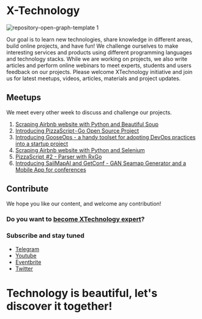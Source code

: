 # X-Technology

![repository-open-graph-template 1](https://user-images.githubusercontent.com/1259644/115153860-493a2880-a078-11eb-85c8-201b1512ee4b.png)

Our goal is to learn new technologies, share knowledge in different areas, build online projects, and have fun! We challenge ourselves to make interesting services and products using different programming languages and technology stacks. While we are working on projects, we also write articles and perform online webinars to meet experts, students and users feedback on our projects. Please welcome XTechnology initiative and join us for latest meetups, videos, articles, materials and project updates.

## Meetups

We meet every other week to discuss and challenge our projects. 

1. [Scraping Airbnb website with Python and Beautiful Soup](https://youtu.be/B7uOXdHc8jc)
2. [Introducing PizzaScript - Go Open Source Project](https://youtu.be/V6naUYo1Wdk)
3. [Introducing GooseOps - a handy toolset for adopting DevOps practices into a startup project](https://youtu.be/3ofIaeM4nls)
4. [Scraping Airbnb website with Python and Selenium](https://youtu.be/L8ooiuBnZ8M)
5. [PizzaScript  #2 - Parser with RxGo](https://youtu.be/a3RvC2fvr_g)
6. [Introducing SailMapAI and GetConf - GAN Seamap Generator and a Mobile App for conferences](https://youtu.be/7jtzvDK2mKk)

## Contribute

We hope you like our content, and welcome any contribution!

### Do you want to [become XTechnology expert](https://forms.gle/8xc1j7cf8h3sEZ6W8)?

### Subscribe and stay tuned

- [Telegram](https://t.me/xtechn)
- [Youtube](https://www.youtube.com/channel/UCQZNnzybEi0vvNbeDB0qABQ)
- [Eventbrite](https://www.eventbrite.co.uk/o/xtechnology-32181547901)
- [Twitter](https://twitter.com/XTechnology5)

# Technology is beautiful, let's discover it together!
